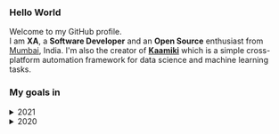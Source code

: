<!-- markdownlint-disable MD033 MD041 -->

### Hello World

Welcome to my GitHub profile.<br>
I am **XA**, a **Software Developer** and an **Open Source** enthusiast from [Mumbai](https://www.google.com/maps/place/Tridev+Apartments/@19.1813227,72.9492476,19z/data=!4m5!3m4!1s0x3be7b8fe53559f9f:0x56403d126e8021aa!8m2!3d19.1812008!4d72.9486635), India. I'm also the creator of [**Kaamiki**](https://github.com/kaamiki/kaamiki) which is a simple cross-platform automation framework for data science and machine learning tasks.

### My goals in

<details>
  <summary>2021</summary>

  1. Make atleast **one** meaningful ~~commit~~ contribution everyday.
  2. Learn and switch to **[Vim](https://www.vim.org/)** completely.
  3. ~~Try~~ Learn **[Bash](https://devhints.io/bash)** scripting.
  4. Try **[emacs](https://www.gnu.org/software/emacs/)** at least once.
  5. Learn and implement **[Tox](https://tox.readthedocs.io/en/latest/)**, **[Travis CI](https://travis-ci.org/)** and **[PyTest](https://docs.pytest.org/en/stable/index.html)** in at least one of my "**open source**" projects.

</details>

<details>
  <summary>2020</summary>

  1. Try to commit atleast **once** everyday.
  2. Start an **open source** project.
  3. Teach **Python** for free to as many people as possible.

</details>
